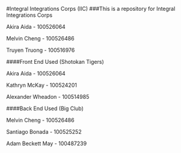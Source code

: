 #Integral Integrations Corps (IIC)
###This is a repository for Integral Integrations Corps

Akira Aida - 100526064

Melvin Cheng - 100526486

Truyen Truong - 100516976 

####Front End Used (Shotokan Tigers)

Akira Aida - 100526064

Kathryn McKay - 100524201

Alexander Wheadon - 100514985

####Back End Used (Big Club)

Melvin Cheng - 100526486

Santiago Bonada - 100525252

Adam Beckett May - 100487239

